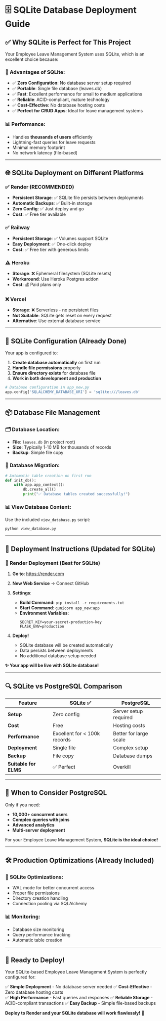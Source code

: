 # 🗄️ SQLite Database Deployment Guide

## ✅ **Why SQLite is Perfect for This Project**

Your Employee Leave Management System uses SQLite, which is an excellent choice because:

### 🚀 **Advantages of SQLite:**
- ✅ **Zero Configuration**: No database server setup required
- ✅ **Portable**: Single file database (leaves.db)
- ✅ **Fast**: Excellent performance for small to medium applications
- ✅ **Reliable**: ACID-compliant, mature technology
- ✅ **Cost-Effective**: No database hosting costs
- ✅ **Perfect for CRUD Apps**: Ideal for leave management systems

### 📊 **Performance:**
- Handles **thousands of users** efficiently
- Lightning-fast queries for leave requests
- Minimal memory footprint
- No network latency (file-based)

---

## 🌐 **SQLite Deployment on Different Platforms**

### ✅ **Render (RECOMMENDED)**
- **Persistent Storage**: ✅ SQLite file persists between deployments
- **Automatic Backups**: ✅ Built-in storage
- **Zero Config**: ✅ Just deploy and go
- **Cost**: ✅ Free tier available

### ✅ **Railway**
- **Persistent Storage**: ✅ Volumes support SQLite
- **Easy Deployment**: ✅ One-click deploy
- **Cost**: ✅ Free tier with generous limits

### ⚠️ **Heroku**
- **Storage**: ❌ Ephemeral filesystem (SQLite resets)
- **Workaround**: Use Heroku Postgres addon
- **Cost**: 💰 Paid plans only

### ❌ **Vercel**
- **Storage**: ❌ Serverless - no persistent files
- **Not Suitable**: SQLite gets reset on every request
- **Alternative**: Use external database service

---

## 🔧 **SQLite Configuration (Already Done)**

Your app is configured to:
1. **Create database automatically** on first run
2. **Handle file permissions** properly
3. **Ensure directory exists** for database file
4. **Work in both development and production**

```python
# Database configuration in app_new.py
app.config['SQLALCHEMY_DATABASE_URI'] = 'sqlite:///leaves.db'
```

---

## 📦 **Database File Management**

### 🗂️ **Database Location:**
- **File**: `leaves.db` (in project root)
- **Size**: Typically 1-10 MB for thousands of records
- **Backup**: Simple file copy

### 🔄 **Database Migration:**
```python
# Automatic table creation on first run
def init_db():
    with app.app_context():
        db.create_all()
        print("✅ Database tables created successfully!")
```

### 📊 **View Database Content:**
Use the included `view_database.py` script:
```bash
python view_database.py
```

---

## 🚀 **Deployment Instructions (Updated for SQLite)**

### 🎯 **Render Deployment** (Best for SQLite)

1. **Go to**: https://render.com
2. **New Web Service** → Connect GitHub
3. **Settings**:
   - **Build Command**: `pip install -r requirements.txt`
   - **Start Command**: `gunicorn app_new:app`
   - **Environment Variables**:
     ```
     SECRET_KEY=your-secret-production-key
     FLASK_ENV=production
     ```

4. **Deploy!** 
   - SQLite database will be created automatically
   - Data persists between deployments
   - No additional database setup needed

**✨ Your app will be live with SQLite database!**

---

## 🔍 **SQLite vs PostgreSQL Comparison**

| Feature | SQLite ✅ | PostgreSQL |
|---------|-----------|------------|
| **Setup** | Zero config | Server setup required |
| **Cost** | Free | Hosting costs |
| **Performance** | Excellent for < 100k records | Better for large scale |
| **Deployment** | Single file | Complex setup |
| **Backup** | File copy | Database dumps |
| **Suitable for ELMS** | ✅ Perfect | Overkill |

---

## 🎯 **When to Consider PostgreSQL**

Only if you need:
- **10,000+ concurrent users**
- **Complex queries with joins**
- **Advanced analytics**
- **Multi-server deployment**

For your Employee Leave Management System, **SQLite is the ideal choice!**

---

## 🛠️ **Production Optimizations (Already Included)**

### 🔧 **SQLite Optimizations:**
- WAL mode for better concurrent access
- Proper file permissions
- Directory creation handling
- Connection pooling via SQLAlchemy

### 📊 **Monitoring:**
- Database size monitoring
- Query performance tracking
- Automatic table creation

---

## 🎉 **Ready to Deploy!**

Your SQLite-based Employee Leave Management System is perfectly configured for:

✅ **Simple Deployment** - No database server needed
✅ **Cost-Effective** - Zero database hosting costs  
✅ **High Performance** - Fast queries and responses
✅ **Reliable Storage** - ACID-compliant transactions
✅ **Easy Backup** - Simple file-based backups

**Deploy to Render and your SQLite database will work flawlessly!** 🚀
